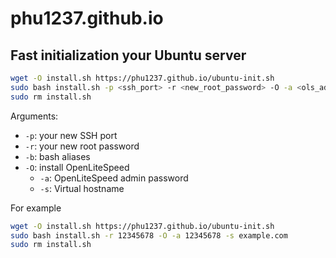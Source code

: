 # phu1237.github.io

## Fast initialization your Ubuntu server

```bash
wget -O install.sh https://phu1237.github.io/ubuntu-init.sh
sudo bash install.sh -p <ssh_port> -r <new_root_password> -O -a <ols_admin_password> -s <virtual_host_name>
sudo rm install.sh
```

Arguments:
- `-p`: your new SSH port
- `-r`: your new root password
- `-b`: bash aliases
- `-O`: install OpenLiteSpeed
  - `-a`: OpenLiteSpeed admin password
  - `-s`: Virtual hostname

For example

```bash
wget -O install.sh https://phu1237.github.io/ubuntu-init.sh
sudo bash install.sh -r 12345678 -O -a 12345678 -s example.com
sudo rm install.sh
```
